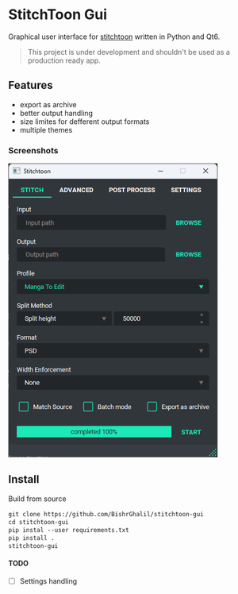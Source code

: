 # StitchToon Gui
Graphical user interface for [stitchtoon](https://github.com/BishrGhalil/stitchtoon) written in Python and Qt6.

> This project is under development and shouldn't be used as a production ready app.

## Features
- export as archive
- better output handling
- size limites for defferent output formats
- multiple themes 

### Screenshots
![stitch tab](.github/screenshots/home.png)

## Install

Build from source
```
git clone https://github.com/BishrGhalil/stitchtoon-gui
cd stitchtoon-gui
pip instal --user requirements.txt
pip install .
stitchtoon-gui
```

#### TODO
- [ ] Settings handling
